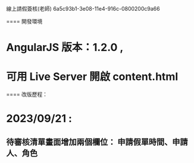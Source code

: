 線上請假簽核(老師) 
6a5c93b1-3e08-11e4-916c-0800200c9a66

==== 開發環境
# AngularJS 版本：1.2.0 , 
# 可用 Live Server 開啟 content.html

==== 改版歷程：
# 2023/09/21 :
## 待審核清單畫面增加兩個欄位： 申請假單時間、申請人、角色